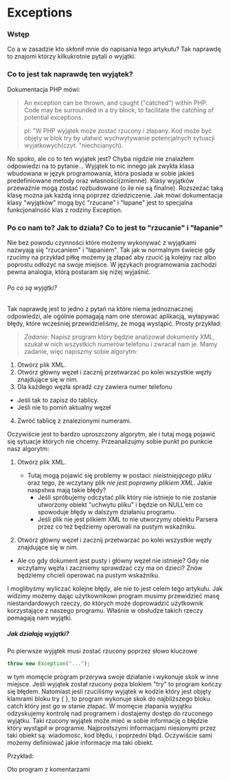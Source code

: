 # Exceptions

### Wstęp
Co a w zasadzie kto skłonił mnie do napisania tego artykułu? Tak naprawdę to znajomi którzy kilkukrotnie pytali o wyjątki. 

### Co to jest tak naprawdę ten wyjątek?
Dokumentacja PHP mówi:
>  An exception can be thrown, and caught ("catched") within PHP. Code may be surrounded in a try block, to facilitate the catching of potential exceptions.

> pl: "W PHP wyjątek może zostać rzucony i złapany. Kod może być objęty w blok try  by ułatwić wychwytywanie potencjalnych sytuacji wyjatkowych(czyt. "niechcianych).

No spoko, ale co to ten wyjątek jest? Chyba nigdzie nie znalazłem odpowiedzi na to pytanie...
Wyjątek to nic innego jak zwykła klasa wbudowana w język programowania, która posiada w sobie jakieś predefiniowane metody oraz własności(zmienne). Klasy wyjątków przeważnie mogą zostać rozbudowane (o ile nie są finalne). Rozszeżać taką klasę można jak każdą inną poprzez dziedziczenie. Jak mówi dokumentacja klasy "wyjątków" mogą być "rzucane" i "łapane" jest to specjalna funkcjonalność klas z rodziny Exception.

### Po co nam to? Jak to działa? Co to jest to "rzucanie" i "łapanie"
Nie bez powodu czynności które możemy wykonywać z wyjątkami nazwyają się "rzucaniem" i "łapaniem". Tak jak w normalnym świecie gdy rzucimy na przykład piłkę możemy ją złapać aby rzucić ją kolejny raz albo poprostu odłożyć na swoje miejsce. W językach programowania zachodzi pewna analogia, którą postaram się niżej wyjaśnić.

###### Po co są wyjątki?
Tak naprawdę jest to jedno z pytań na które niema jednoznacznej odpowiedzi, ale ogólnie pomagają nam one sterować aplikacją, wyłapywać błędy, które wcześniej przewidzieliśmy, że mogą wystąpić.
Prosty przykład:
> *Zadanie:* Napisz program który będzie analizował dokumenty XML, szukał w nich wszystkich numerów telefonu i zwracał nam je.
Mamy zadanie, więc napiszmy sobie algorytm:
1. Otwórz plik XML.
2. Otwórz główny węzeł i zacznij przetwarzać po kolei wszystkie węzły znajdujące się w nim.
3. Dla każdego węzła spradź czy zawiera numer telefonu
 - Jeśli tak to zapisz do tablicy.
 - Jeśli nie to pomiń aktualny węzeł
4. Zwróć tablicę z znalezionymi numerami.

Oczywiście jest to bardzo uproszczony algorytm, ale i tutaj mogą pojawić się sytuacje których nie chcemy. Przeanalizujmy sobie punkt po punkcie nasz algorytm:
1. Otwórz plik XML.
    - Tutaj mogą pojawić się problemy w postaci: *nieistniejącego pliku* oraz tego, że wczytany plik *nie jest poprawny plikiem XML*. Jakie naspstwa mają takie błędy? 
        - Jeśli spróbujemy odczytać plik który nie istnieje to nie zostanie utworzony obiekt "uchwytu pliku" i będzie on NULL'em co spowoduje błędy w dalszym działaniu programu. 
        - Jeśli plik nie jest plikiem XML to nie utworzymy obiektu Parsera przez co też będziemy operowali na pustym wskaźniku.

2. Otwórz główny węzeł i zacznij przetwarzać po kolei wszystkie węzły znajdujące się w nim.
  - Ale co gdy dokument jest pusty i główny węzeł nie istnieje? Gdy nie wczytamy węzła i zaczniemy sprawdzać czy ma on dzieci? Znów będziemy chcieli operować na pustym wskaźniku.

I moglibyśmy wyliczać kolejne błędy, ale nie to jest celem tego artykułu. Jak widzimy możemy dając użytkownikowi program musimy przewidzieć masę niestandardowych rzeczy, do których może doprowadzić użytkownik korzystające z naszego programu. Właśnie w obsłudze takich rzeczy pomagają nam wyjątki.

##### Jak działają wyjątki?
Po pierwsze wyjątek musi zostać rzucony poprzez słowo kluczowe 
```php
throw new Exception("..."); 
```
w tym momęcie program przerywa swoje działanie i wykonuje skok w inne miejsce. Jeśli wyjątek został rzucony poza blokiem "try" to program kończy się błędem. Natomiast jeśli rzuciliśmy wyjątek w kodzie który jest objęty klamrami bloku try { }, to program wykonuje skok do najbliższego bloku catch który jest go w stanie złapać. W momęcie złapania wyjątku odzyskujemy kontrolę nad programem i dostajemy dostęp do rzuconego wyjątku. Taki rzucony wyjątek może mieć w sobie informację o błędzie który wystąpił w programie. Najprostszymi informacjami niesionymi przez taki obiekt są: wiadomośc, kod błędu, i poprzedni błąd. Oczywiście sami możemy definiować jakie informacje ma taki obiekt.

Przykład: 

Oto program z komentarzami
